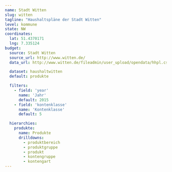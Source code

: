 ```yaml
---
name: Stadt Witten
slug: witten
tagline: "Haushaltspläne der Stadt Witten"
level: kommune
state: NW
coordinates:
  lat: 51.4370171
  lng: 7.335124
budget:
  source: Stadt Witten
  source_url: http://www.witten.de/
  data_url: http://www.witten.de/fileadmin/user_upload/opendata/hhpl.csv

  dataset: haushaltwitten
  default: produkte

  filters:
    - field: 'year'
      name: 'Jahr'
      default: 2015
    - field: 'kontenklasse'
      name: 'Kontenklasse'
      default: 5

  hierarchies:
    produkte:
      name: Produkte
      drilldowns:
        - produktbereich
        - produktgruppe
        - produkt
        - kontengruppe
        - kontengart
---
```

